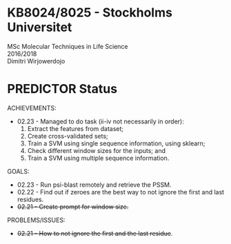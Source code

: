 # KB8024/8025 - Stockholms Universitet
MSc Molecular Techniques in Life Science <br>
2016/2018 <br>
Dimitri Wirjowerdojo<br>

# PREDICTOR Status
ACHIEVEMENTS:
* 02.23 - Managed to do task (ii-iv not necessarily in order):
  1. Extract the features from dataset;
  2. Create cross-validated sets;
  3. Train a SVM using single sequence information, using sklearn;
  4. Check different window sizes for the inputs; and
  6. Train a SVM using multiple sequence information.

GOALS:
* 02.23 - Run psi-blast remotely and retrieve the PSSM.
* 02.22 - Find out if zeroes are the best way to not ignore the first and last residues. <br>
* ~~02.21 - Create prompt for window size.~~ <br>

PROBLEMS/ISSUES:
* ~~02.21 - How to not ignore the first and the last residue~~.
